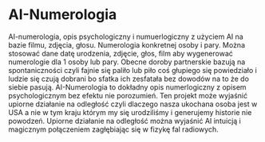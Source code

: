 # AI-Numerologia
AI-numerologia, opis psychologiczny i numuerlogiczny z użyciem AI na bazie filmu, zdjęcia, głosu. Numerologia konkretnej osoby i pary. 
Można stosować dane datę urodzenia, zdjęcie, głos, film aby wygenerować numerologie dla 1 osoby lub pary. 
Obecne doroby partnerskie bazują na spontaniczności czyli fajnie się paliło lub piło coś głupiego się powiedziało i ludzie się czują dobrani bo sfatka ich zesfatała bez dowodów na to że do siebie pasują. 
AI-Numerologia to dokładny opis numerlogiczny z opisem psychologicznym bez efektu nie porozumień. 
Ten projekt może wyjaśnić upiorne działanie na odległość czyli dlaczego nasza ukochana osoba jest w USA a nie w tym kraju którym my się urodziliśmy i generujemy historie nie powodzeń. Upiorne działanie na odległość można wyjaśnić AI intuicją i magicznym połączeniem zagłębiając się w fizykę fal radiowych.  
